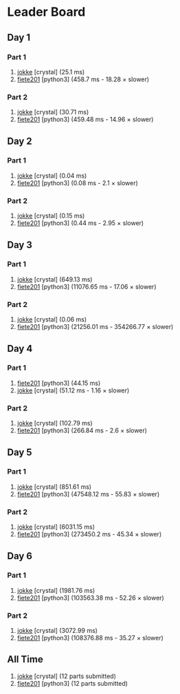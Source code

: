# Leader Board
## Day 1

### Part 1

1. [jokke](https://github.com/jreinert/advent_of_code_2017) [crystal] (25.1 ms)
2. [fiete201](https://github.com/fiete201/aoc2017) [python3] (458.7 ms - 18.28 × slower)

### Part 2

1. [jokke](https://github.com/jreinert/advent_of_code_2017) [crystal] (30.71 ms)
2. [fiete201](https://github.com/fiete201/aoc2017) [python3] (459.48 ms - 14.96 × slower)

## Day 2

### Part 1

1. [jokke](https://github.com/jreinert/advent_of_code_2017) [crystal] (0.04 ms)
2. [fiete201](https://github.com/fiete201/aoc2017) [python3] (0.08 ms - 2.1 × slower)

### Part 2

1. [jokke](https://github.com/jreinert/advent_of_code_2017) [crystal] (0.15 ms)
2. [fiete201](https://github.com/fiete201/aoc2017) [python3] (0.44 ms - 2.95 × slower)

## Day 3

### Part 1

1. [jokke](https://github.com/jreinert/advent_of_code_2017) [crystal] (649.13 ms)
2. [fiete201](https://github.com/fiete201/aoc2017) [python3] (11076.65 ms - 17.06 × slower)

### Part 2

1. [jokke](https://github.com/jreinert/advent_of_code_2017) [crystal] (0.06 ms)
2. [fiete201](https://github.com/fiete201/aoc2017) [python3] (21256.01 ms - 354266.77 × slower)

## Day 4

### Part 1

1. [fiete201](https://github.com/fiete201/aoc2017) [python3] (44.15 ms)
2. [jokke](https://github.com/jreinert/advent_of_code_2017) [crystal] (51.12 ms - 1.16 × slower)

### Part 2

1. [jokke](https://github.com/jreinert/advent_of_code_2017) [crystal] (102.79 ms)
2. [fiete201](https://github.com/fiete201/aoc2017) [python3] (266.84 ms - 2.6 × slower)

## Day 5

### Part 1

1. [jokke](https://github.com/jreinert/advent_of_code_2017) [crystal] (851.61 ms)
2. [fiete201](https://github.com/fiete201/aoc2017) [python3] (47548.12 ms - 55.83 × slower)

### Part 2

1. [jokke](https://github.com/jreinert/advent_of_code_2017) [crystal] (6031.15 ms)
2. [fiete201](https://github.com/fiete201/aoc2017) [python3] (273450.2 ms - 45.34 × slower)

## Day 6

### Part 1

1. [jokke](https://github.com/jreinert/advent_of_code_2017) [crystal] (1981.76 ms)
2. [fiete201](https://github.com/fiete201/aoc2017) [python3] (103563.38 ms - 52.26 × slower)

### Part 2

1. [jokke](https://github.com/jreinert/advent_of_code_2017) [crystal] (3072.99 ms)
2. [fiete201](https://github.com/fiete201/aoc2017) [python3] (108376.88 ms - 35.27 × slower)

## All Time

1. [jokke](https://github.com/jreinert/advent_of_code_2017) [crystal] (12 parts submitted)
2. [fiete201](https://github.com/fiete201/aoc2017) [python3] (12 parts submitted)


